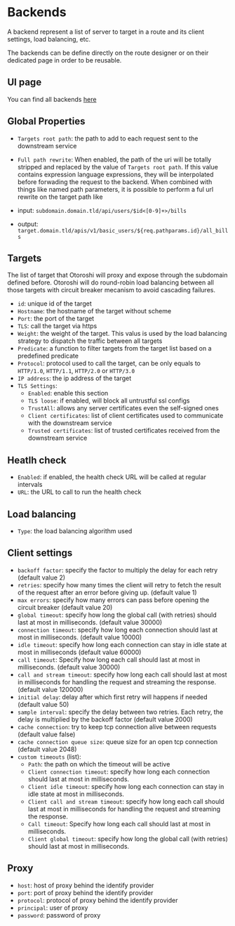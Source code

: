 # Backends

A backend represent a list of server to target in a route and its client settings, load balancing, etc.

The backends can be define directly on the route designer or on their dedicated page in order to be reusable.

## UI page

You can find all backends [here](http://otoroshi.oto.tools:8080/bo/dashboard/backends)

## Global Properties

* `Targets root path`: the path to add to each request sent to the downstream service 
* `Full path rewrite`: When enabled, the path of the uri will be totally stripped and replaced by the value of `Targets root path`. If this value contains expression language expressions, they will be interpolated before forwading the request to the backend. When combined with things like named path parameters, it is possible to perform a ful url rewrite on the target path like

* input: `subdomain.domain.tld/api/users/$id<[0-9]+>/bills`
* output: `target.domain.tld/apis/v1/basic_users/${req.pathparams.id}/all_bills`

## Targets

The list of target that Otoroshi will proxy and expose through the subdomain defined before. Otoroshi will do round-robin load balancing between all those targets with circuit breaker mecanism to avoid cascading failures.

* `id`: unique id of the target
* `Hostname`: the hostname of the target without scheme
* `Port`:  the port of the target
* `TLS`: call the target via https
* `Weight`: the weight of the target. This valus is used by the load balancing strategy to dispatch the traffic between all targets
* `Predicate`: a function to filter targets from the target list based on a predefined predicate
* `Protocol`:  protocol used to call the target, can be only equals to `HTTP/1.0`, `HTTP/1.1`, `HTTP/2.0` or `HTTP/3.0`
* `IP address`: the ip address of the target
* `TLS Settings`:
    * `Enabled`: enable this section
    * `TLS loose`: if enabled, will block all untrustful ssl configs
    * `TrustAll`: allows any server certificates even the self-signed ones
    * `Client certificates`: list of client certificates used to communicate with the downstream service
    * `Trusted certificates`: list of trusted certificates received from the downstream service


## Heatlh check

* `Enabled`: if enabled, the health check URL will be called at regular intervals
* `URL`: the URL to call to run the health check

## Load balancing

* `Type`: the load balancing algorithm used

## Client settings

* `backoff factor`:  specify the factor to multiply the delay for each retry (default value 2)
* `retries`: specify how many times the client will retry to fetch the result of the request after an error before giving up. (default value 1)
* `max errors`: specify how many errors can pass before opening the circuit breaker (default value 20)
* `global timeout`: specify how long the global call (with retries) should last at most in milliseconds. (default value 30000)
* `connection timeout`: specify how long each connection should last at most in milliseconds. (default value 10000)
* `idle timeout`: specify how long each connection can stay in idle state at most in milliseconds (default value 60000)
* `call timeout`: Specify how long each call should last at most in milliseconds. (default value 30000)
* `call and stream timeout`: specify how long each call should last at most in milliseconds for handling the request and streaming the response. (default value 120000)
* `initial delay`: delay after which first retry will happens if needed (default value 50)
* `sample interval`: specify the delay between two retries. Each retry, the delay is multiplied by the backoff factor (default value 2000)
* `cache connection`: try to keep tcp connection alive between requests (default value false)
* `cache connection queue size`: queue size for an open tcp connection (default value 2048)
* `custom timeouts` (list): 
    * `Path`: the path on which the timeout will be active
    * `Client connection timeout`: specify how long each connection should last at most in milliseconds.
    * `Client idle timeout`: specify how long each connection can stay in idle state at most in milliseconds.
    * `Client call and stream timeout`: specify how long each call should last at most in milliseconds for handling the     request and streaming the response.
    * `Call timeout`: Specify how long each call should last at most in milliseconds.
    * `Client global timeout`: specify how long the global call (with retries) should last at most in milliseconds.

## Proxy

* `host`: host of proxy behind the identify provider
* `port`: port of proxy behind the identify provider
* `protocol`: protocol of proxy behind the identify provider
* `principal`: user of proxy 
* `password`: password of proxy
